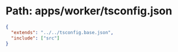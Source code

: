 # Path: apps/worker/tsconfig.json

```json
{
  "extends": "../../tsconfig.base.json",
  "include": ["src"]
}
```
